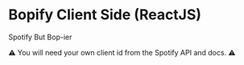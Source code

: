 # Bopify Client Side (ReactJS)

Spotify But Bop-ier

⚠️ You will need your own client id from the Spotify API and docs. ⚠️

